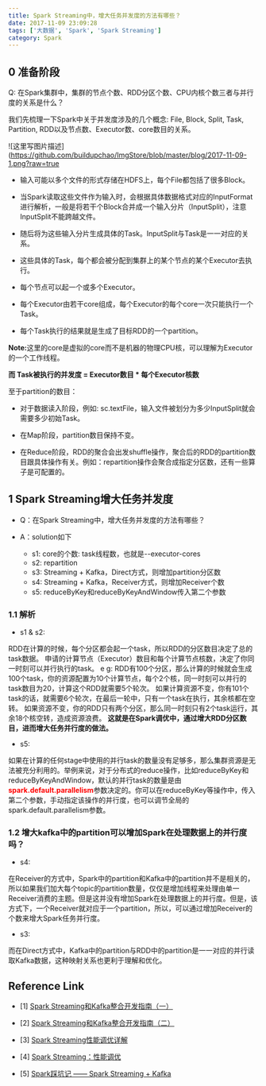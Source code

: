```yaml
---
title: Spark Streaming中，增大任务并发度的方法有哪些？
date: 2017-11-09 23:09:28
tags: ['大数据', 'Spark', 'Spark Streaming']
category: Spark
---
```


## 0 准备阶段

Q: 在Spark集群中，集群的节点个数、RDD分区个数、CPU内核个数三者与并行度的关系是什么？

我们先梳理一下Spark中关于并发度涉及的几个概念: File, Block, Split, Task, Partition, RDD以及节点数、Executor数、core数目的关系。

![这里写图片描述](https://github.com/buildupchao/ImgStore/blob/master/blog/2017-11-09-1.png?raw=true

- 输入可能以多个文件的形式存储在HDFS上，每个File都包括了很多Block。

- 当Spark读取这些文件作为输入时，会根据具体数据格式对应的InputFormat进行解析，一般是将若干个Block合并成一个输入分片（InputSplit），注意InputSplit不能跨越文件。

- 随后将为这些输入分片生成具体的Task。InputSplit与Task是一一对应的关系。

- 这些具体的Task，每个都会被分配到集群上的某个节点的某个Executor去执行。

- 每个节点可以起一个或多个Executor。

- 每个Executor由若干core组成，每个Executor的每个core一次只能执行一个Task。

- 每个Task执行的结果就是生成了目标RDD的一个partition。


<strong>Note:</strong>这里的core是虚拟的core而不是机器的物理CPU核，可以理解为Executor的一个工作线程。

<strong>而 Task被执行的并发度 = Executor数目 * 每个Executor核数</strong>

至于partition的数目：

- 对于数据读入阶段，例如: sc.textFile，输入文件被划分为多少InputSplit就会需要多少初始Task。

- 在Map阶段，partition数目保持不变。

- 在Reduce阶段，RDD的聚合会出发shuffle操作，聚合后的RDD的partition数目跟具体操作有关。例如：repartition操作会聚合成指定分区数，还有一些算子是可配置的。


## 1 Spark Streaming增大任务并发度

- Q：在Spark Streaming中，增大任务并发度的方法有哪些？

- A：solution如下
  - s1: core的个数: task线程数，也就是--executor-cores
  - s2: repartition
  - s3: Streaming + Kafka，Direct方式，则增加partition分区数
  - s4: Streaming + Kafka，Receiver方式，则增加Receiver个数
  - s5: reduceByKey和reduceByKeyAndWindow传入第二个参数

### 1.1 解析

- s1 & s2: 

RDD在计算的时候，每个分区都会起一个task，所以RDD的分区数目决定了总的task数据。
申请的计算节点（Executor）数目和每个计算节点核数，决定了你同一时刻可以并行执行的task。
e g:
RDD有100个分区，那么计算的时候就会生成100个task，你的资源配置为10个计算节点，每个2个核，同一时刻可以并行的task数目为20，计算这个RDD就需要5个轮次。
如果计算资源不变，你有101个task的话，就需要6个轮次，在最后一轮中，只有一个task在执行，其余核都在空转。
如果资源不变，你的RDD只有两个分区，那么同一时刻只有2个task运行，其余18个核空转，造成资源浪费。
<strong>这就是在Spark调优中，通过增大RDD分区数目，进而增大任务并行度的做法。</strong>

- s5:

如果在计算的任何stage中使用的并行task的数量没有足够多，那么集群资源是无法被充分利用的。举例来说，对于分布式的reduce操作，比如reduceByKey和reduceByKeyAndWindow，默认的并行task的数量是由<strong style="color:red;">spark.default.parallelism</strong>参数决定的。你可以在reduceByKey等操作中，传入第二个参数，手动指定该操作的并行度，也可以调节全局的spark.default.parallelism参数。

### 1.2 增大kafka中的partition可以增加Spark在处理数据上的并行度吗？

- s4:

在Receiver的方式中，Spark中的partition和Kafka中的partition并不是相关的，所以如果我们加大每个topic的partition数量，仅仅是增加线程来处理由单一Receiver消费的主题。但是这并没有增加Spark在处理数据上的并行度。但是，该方式下，一个Receiver就对应于一个partition，所以，可以通过增加Receiver的个数来增大Spark任务并行度。

- s3:

而在Direct方式中，Kafka中的partition与RDD中的partition是一一对应的并行读取Kafka数据，这种映射关系也更利于理解和优化。

## Reference Link

- [1] [Spark Streaming和Kafka整合开发指南（一）](https://www.iteblog.com/archives/1322.html)

- [2] [Spark Streaming和Kafka整合开发指南（二）](https://www.iteblog.com/archives/1326.html)

- [3] [Spark Streaming性能调优详解](https://www.cnblogs.com/gaopeng527/p/4961701.html)

- [4] [Spark Streaming：性能调优](http://blog.csdn.net/kwu_ganymede/article/details/50577920)

- [5] [Spark踩坑记 —— Spark Streaming + Kafka](https://www.cnblogs.com/xlturing/p/6246538.html)
